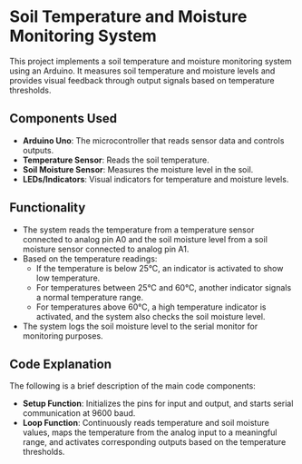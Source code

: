 # Soil Temperature and Moisture Monitoring System

This project implements a soil temperature and moisture monitoring system using an Arduino. It measures soil temperature and moisture levels and provides visual feedback through output signals based on temperature thresholds.

## Components Used
- **Arduino Uno**: The microcontroller that reads sensor data and controls outputs.
- **Temperature Sensor**: Reads the soil temperature.
- **Soil Moisture Sensor**: Measures the moisture level in the soil.
- **LEDs/Indicators**: Visual indicators for temperature and moisture levels.

## Functionality
- The system reads the temperature from a temperature sensor connected to analog pin A0 and the soil moisture level from a soil moisture sensor connected to analog pin A1.
- Based on the temperature readings:
  - If the temperature is below 25°C, an indicator is activated to show low temperature.
  - For temperatures between 25°C and 60°C, another indicator signals a normal temperature range.
  - For temperatures above 60°C, a high temperature indicator is activated, and the system also checks the soil moisture level.
- The system logs the soil moisture level to the serial monitor for monitoring purposes.

## Code Explanation
The following is a brief description of the main code components:
- **Setup Function**: Initializes the pins for input and output, and starts serial communication at 9600 baud.
- **Loop Function**: Continuously reads temperature and soil moisture values, maps the temperature from the analog input to a meaningful range, and activates corresponding outputs based on the temperature thresholds.
